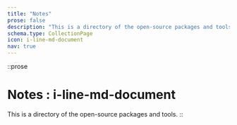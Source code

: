 ```yaml
---
title: "Notes"
prose: false
description: "This is a directory of the open-source packages and tools I've released that are actively maintained."
schema.type: CollectionPage
icon: i-line-md-document
nav: true
---
```


::prose
# Notes : i-line-md-document

This is a directory of the open-source packages and tools.
::

<NoteList />

